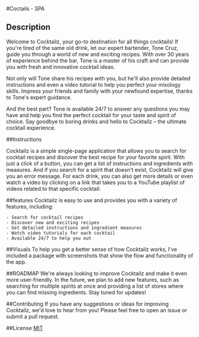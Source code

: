 #Coctails - SPA

## Description

Welcome to Cocktailz, your go-to destination for all things cocktails! If you're tired of the same old drink, let our expert bartender, Tone Cruz, guide you through a world of new and exciting recipes. With over 30 years of experience behind the bar, Tone is a master of his craft and can provide you with fresh and innovative cocktail ideas.

Not only will Tone share his recipes with you, but he'll also provide detailed instructions and even a video tutorial to help you perfect your mixology skills. Impress your friends and family with your newfound expertise, thanks to Tone's expert guidance.

And the best part? Tone is available 24/7 to answer any questions you may have and help you find the perfect cocktail for your taste and spirit of choice. Say goodbye to boring drinks and hello to Cocktailz – the ultimate cocktail experience.

##Instructions

Cocktailz is a simple single-page application that allows you to search for cocktail recipes and discover the best recipe for your favorite spirit. With just a click of a button, you can get a list of instructions and ingredients with measures. And if you search for a spirit that doesn't exist, Cocktailz will give you an error message. For each drink, you can also get more details or even watch a video by clicking on a link that takes you to a YouTube playlist of videos related to that specific cocktail.

##features
Cocktailz is easy to use and provides you with a variety of features, including:

    - Search for cocktail recipes
    - Discover new and exciting recipes
    - Get detailed instructions and ingredient measures
    - Watch video tutorials for each cocktail
    - Available 24/7 to help you out

##Visuals
To help you get a better sense of how Cocktailz works, I've included a package with screenshots that show the flow and functionality of the app.

##ROADMAP
We're always looking to improve Cocktailz and make it even more user-friendly. In the future, we plan to add new features, such as searching for multiple spirits at once and providing a list of stores where you can find missing ingredients. Stay tuned for updates! 

##Contributing
If you have any suggestions or ideas for improving Cocktailz, we'd love to hear from you! Please feel free to open an issue or submit a pull request.

##License
[MIT](https://choosealicense.com/licenses/mit/)